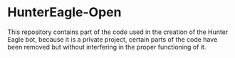 # HunterEagle-Open
This repository contains part of the code used in the creation of the Hunter Eagle bot, because it is a private project, certain parts of the code have been removed but without interfering in the proper functioning of it.

